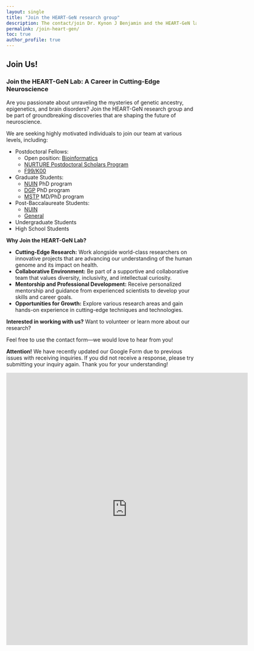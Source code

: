 ```yaml
---
layout: single
title: "Join the HEART-GeN research group"
description: The contact/join Dr. Kynon J Benjamin and the HEART-GeN lab for opportunities.
permalink: /join-heart-gen/
toc: true
author_profile: true
---
```


## Join Us!

### **Join the HEART-GeN Lab: A Career in Cutting-Edge Neuroscience**

Are you passionate about unraveling the mysteries of genetic ancestry,
epigenetics, and brain disorders? Join the HEART-GeN research group and be
part of groundbreaking discoveries that are shaping the future of neuroscience.

We are seeking highly motivated individuals to join our team at various levels,
including:
 * Postdoctoral Fellows:
   * Open position: [Bioinformatics](https://postdocs.northwestern.edu/announcements/positions-at-northwestern/2024/postdoctoral-research-opportunity-genomic-neuroscience-and-health-equity.html)
   * [NURTURE Postdoctoral Scholars Program](https://nurture.northwestern.edu/open-positions/postdocs.html)
   * [F99/K00](https://grants.nih.gov/funding/nih-guide-for-grants-and-contracts#/?query=F99/K00&type=active,notices,activenosis&foa=all&parent_orgs=all&orgs=all&ac=F99/K00&ct=all&pfoa=all&fields=all&spons=true)
 * Graduate Students:
   * [NUIN](https://nuin.northwestern.edu/index.html) PhD program
   * [DGP](https://www.feinberg.northwestern.edu/sites/dgp/index.html) PhD program
   * [MSTP](https://www.feinberg.northwestern.edu/sites/mstp/index.html) MD/PhD program
 * Post-Baccalaureate Students:
   * [NUIN](https://www.nuin.northwestern.edu/postbaccalaureate/index.html)
   * [General](https://sps.northwestern.edu/post-baccalaureate/)
 * Undergraduate Students
 * High School Students

**Why Join the HEART-GeN Lab?**

 * **Cutting-Edge Research:** Work alongside world-class researchers on innovative projects that are advancing our understanding of the human genome and its impact on health.
 * **Collaborative Environment:** Be part of a supportive and collaborative team that values diversity, inclusivity, and intellectual curiosity.
 * **Mentorship and Professional Development:** Receive personalized mentorship and guidance from experienced scientists to develop your skills and career goals.
 * **Opportunities for Growth:** Explore various research areas and gain hands-on experience in cutting-edge techniques and technologies.


**Interested in working with us?** Want to volunteer or learn more about our
research?

Feel free to use the contact form—we would love to hear from you!

**Attention!** We have recently updated our Google Form due to previous issues with 
receiving inquiries. If you did not receive a response, please try submitting your 
inquiry again. Thank you for your understanding!

<!-- <button name="button" onclick="mailto:kynon.benjamin@northwestern.edu">Email</button> -->

<iframe src="https://docs.google.com/forms/d/e/1FAIpQLScMLzTgwabaVAff4HUgzsA-z2L3Uz7xvLsBz8PTE420RSwbsw/viewform?embedded=true" width="640" height="721" frameborder="0" marginheight="0" marginwidth="0">Loading…</iframe>
